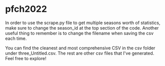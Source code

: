 # pfch2022

In order to use the scrape.py file to get multiple seasons worth of statistics, make sure to change the season_id at the top section of the code. Another useful thing to remember is to change the filename when saving the csv each time. 

You can find the cleanest and most comprehensive CSV in the csv folder under three_Untitled.csv. The rest are other csv files that I've generated.
Feel free to explore!
